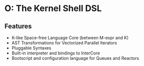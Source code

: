 O: The Kernel Shell DSL
=======================

Features
--------

* K-like Space-free Language Core (between M-expr and K)
* AST Transformations for Vectorized Parallel Iterators
* Pluggable Syntaxes
* Built-in interpreter and bindings to InterCore
* Bootscript and configuration language for Queues and Reactors

